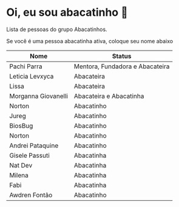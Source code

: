 # Oi, eu sou abacatinho 🥑
Lista de pessoas do grupo Abacatinhos.

Se você é uma pessoa abacatinha ativa, coloque seu nome abaixo


|Nome|Status  |
|--|--|
| Pachi Parra | Mentora, Fundadora e Abacateira  |
| Leticia Levxyca | Abacateira|
| Lissa| Abacateira|
| Morganna Giovanelli| Abacateira e Abacatinha|
| Norton | Abacatinho |
| Jureg | Abacatinho |
| BiosBug | Abacatinho |
| Norton | Abacatinho |
| Andrei Pataquine | Abacatinho |
| Gisele Passuti | Abacatinha |
| Nat Dev| Abacatinha |
| Milena| Abacatinha |
| Fabi | Abacatinha |
| Awdren Fontão | Abacatinho |



